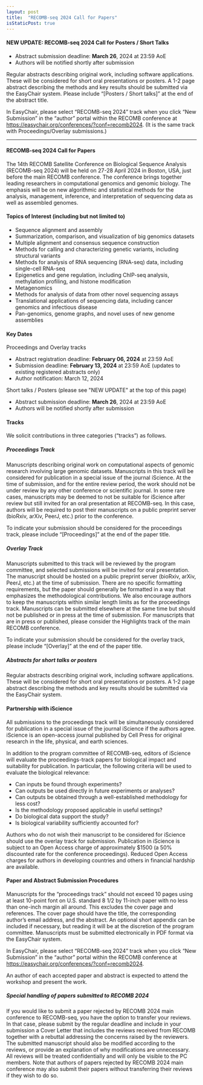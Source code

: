 ```yaml
---
layout: post
title:  "RECOMB-seq 2024 Call for Papers"
isStaticPost: true
---
```

#### NEW UPDATE: RECOMB-seq 2024 Call for Posters / Short Talks

 * Abstract submission deadline: **March 26**, 2024 at 23:59 AoE
 * Authors will be notified shortly after submission

Regular abstracts describing original work, including software applications. These will be considered for short oral presentations or posters. A 1-2 page abstract describing the methods and key results should be submitted via the EasyChair system. Please include “[Posters / Short talks]” at the end of the abstract title.

In EasyChair, please select “RECOMB-seq 2024” track when you click “New Submission” in the “author” portal within the RECOMB conference at https://easychair.org/conferences/?conf=recomb2024. (It is the same track with Proceedings/Overlay submissions.)

---

#### RECOMB-seq 2024 Call for Papers 

The 14th RECOMB Satellite Conference on Biological Sequence Analysis (RECOMB-seq 2024) will be held on 27-28 April 2024 in Boston, USA, just before the main RECOMB conference. The conference brings together leading researchers in computational genomics and genomic biology. The emphasis will be on new algorithmic and statistical methods for the analysis, management, inference, and interpretation of sequencing data as well as assembled genomes.

#### Topics of Interest (including but not limited to)

 * Sequence alignment and assembly
 * Summarization, comparison, and visualization of big genomics datasets
 * Multiple alignment and consensus sequence construction
 * Methods for calling and characterizing genetic variants, including structural variants
 * Methods for analysis of RNA sequencing (RNA-seq) data, including single-cell RNA-seq
 * Epigenetics and gene regulation, including ChIP-seq analysis, methylation profiling, and histone modification
 * Metagenomics
 * Methods for analysis of data from other novel sequencing assays
 * Translational applications of sequencing data, including cancer genomics and infectious disease
 * Pan-genomics, genome graphs, and novel uses of new genome assemblies

#### Key Dates

Proceedings and Overlay tracks

 * Abstract registration deadline: **February 06, 2024** at 23:59 AoE
 * Submission deadline: **February 13, 2024** at 23:59 AoE (updates to existing registered abstracts only)
 * Author notification: March 12, 2024

Short talks / Posters (please see "NEW UPDATE" at the top of this page)

 * Abstract submission deadline: **March 26**, 2024 at 23:59 AoE
 * Authors will be notified shortly after submission

#### Tracks

We solicit contributions in three categories (“tracks”) as follows.

##### Proceedings Track

Manuscripts describing original work on computational aspects of genomic research involving large genomic datasets. Manuscripts in this track will be considered for publication in a special issue of the journal iScience. At the time of submission, and for the entire review period, the work should not be under review by any other conference or scientific journal. In some rare cases, manuscripts may be deemed to not be suitable for iScience after review but still invited for an oral presentation at RECOMB-seq. In this case, authors will be required to post their manuscripts on a public preprint server (bioRxiv, arXiv, PeerJ, etc.) prior to the conference.

To indicate your submission should be considered for the proceedings track, please include “[Proceedings]” at the end of the paper title.

##### Overlay Track

Manuscripts submitted to this track will be reviewed by the program committee, and selected submissions will be invited for oral presentation. The manuscript should be hosted on a public preprint server (bioRxiv, arXiv, PeerJ, etc.) at the time of submission. There are no specific formatting requirements, but the paper should generally be formatted in a way that emphasizes the methodological contributions. We also encourage authors to keep the manuscripts within similar length limits as for the proceedings track. Manuscripts can be submitted elsewhere at the same time but should not be published or in press at the time of submission. For manuscripts that are in press or published, please consider the Highlights track of the main RECOMB conference.

To indicate your submission should be considered for the overlay track, please include “[Overlay]” at the end of the paper title.

##### Abstracts for short talks or posters

Regular abstracts describing original work, including software applications. These will be considered for short oral presentations or posters. A 1-2 page abstract describing the methods and key results should be submitted via the EasyChair system.

#### Partnership with iScience

All submissions to the proceedings track will be simultaneously considered for publication in a special issue of the journal iScience if the authors agree. iScience is an open-access journal published by Cell Press for original research in the life, physical, and earth sciences.

In addition to the program committee of RECOMB-seq, editors of iScience will evaluate the proceedings-track papers for biological impact and suitability for publication. In particular, the following criteria will be used to evaluate the biological relevance:

 * Can inputs be found through experiments?
 * Can outputs be used directly in future experiments or analyses?
 * Can outputs be obtained through a well-established methodology for less cost?
 * Is the methodology proposed applicable in useful settings?
 * Do biological data support the study?
 * Is biological variability sufficiently accounted for?

Authors who do not wish their manuscript to be considered for iScience should use the overlay track for submission. Publication in iScience is subject to an Open Access charge of approximately $1500 (a 50% discounted rate for the conference proceedings). Reduced Open Access charges for authors in developing countries and others in financial hardship are available.

#### Paper and Abstract Submission Procedures

Manuscripts for the “proceedings track” should not exceed 10 pages using at least 10-point font on U.S. standard 8 1/2 by 11-inch paper with no less than one-inch margin all around. This excludes the cover page and references. The cover page should have the title, the corresponding author’s email address, and the abstract. An optional short appendix can be included if necessary, but reading it will be at the discretion of the program committee. Manuscripts must be submitted electronically in PDF format via the EasyChair system.

In EasyChair, please select “RECOMB-seq 2024” track when you click “New Submission” in the “author” portal within the RECOMB conference at https://easychair.org/conferences/?conf=recomb2024.

An author of each accepted paper and abstract is expected to attend the workshop and present the work.

##### Special handling of papers submitted to RECOMB 2024

If you would like to submit a paper rejected by RECOMB 2024 main conference to RECOMB-seq, you have the option to transfer your reviews. In that case, please submit by the regular deadline and include in your submission a Cover Letter that includes the reviews received from RECOMB together with a rebuttal addressing the concerns raised by the reviewers. The submitted manuscript should also be modified according to the reviews, or provide an explanation of why modifications are unnecessary. All reviews will be treated confidentially and will only be visible to the PC members. Note that authors of papers rejected by RECOMB 2024 main conference may also submit their papers without transferring their reviews if they wish to do so.

